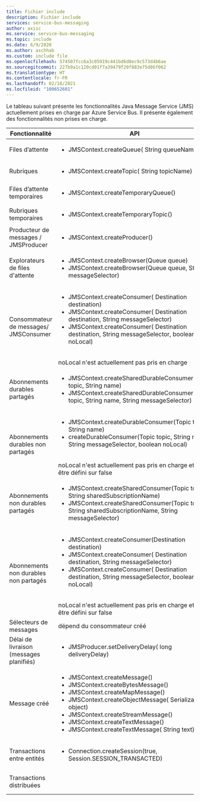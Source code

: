 ```yaml
---
title: Fichier include
description: Fichier include
services: service-bus-messaging
author: axisc
ms.service: service-bus-messaging
ms.topic: include
ms.date: 6/9/2020
ms.author: aschhab
ms.custom: include file
ms.openlocfilehash: 574507fcc6a3c05919c441bd6d0ec9c573d4b6ae
ms.sourcegitcommit: 227b9a1c120cd01f7a39479f20f883e75d86f062
ms.translationtype: HT
ms.contentlocale: fr-FR
ms.lasthandoff: 02/18/2021
ms.locfileid: "100652601"
---
```

Le tableau suivant présente les fonctionnalités Java Message Service (JMS) actuellement prises en charge par Azure Service Bus. Il présente également des fonctionnalités non prises en charge.


| Fonctionnalité | API |Statut |
|---|---|---|
| Files d’attente   | <ul> <li> JMSContext.createQueue( String queueName) </li> </ul>| **Pris en charge** |
| Rubriques   | <ul> <li> JMSContext.createTopic( String topicName) </li> </ul>| **Pris en charge** |
| Files d’attente temporaires |<ul> <li> JMSContext.createTemporaryQueue() </li> </ul>| **Pris en charge** |
| Rubriques temporaires |<ul> <li> JMSContext.createTemporaryTopic() </li> </ul>| **Pris en charge** |
| Producteur de messages /<br/> JMSProducer |<ul> <li> JMSContext.createProducer() </li> </ul>| **Pris en charge** |
| Explorateurs de files d'attente |<ul> <li> JMSContext.createBrowser(Queue queue) </li> <li> JMSContext.createBrowser(Queue queue, String messageSelector) </li> </ul> | **Pris en charge** |
| Consommateur de messages/ <br/> JMSConsumer | <ul> <li> JMSContext.createConsumer( Destination destination) </li> <li> JMSContext.createConsumer( Destination destination, String messageSelector) </li> <li> JMSContext.createConsumer( Destination destination, String messageSelector, boolean noLocal)</li> </ul>  <br/> noLocal n'est actuellement pas pris en charge | **Pris en charge** |
| Abonnements durables partagés | <ul> <li> JMSContext.createSharedDurableConsumer(Topic topic, String name) </li> <li> JMSContext.createSharedDurableConsumer(Topic topic, String name, String messageSelector) </li> </ul>| **Pris en charge**|
| Abonnements durables non partagés | <ul> <li> JMSContext.createDurableConsumer(Topic topic, String name) </li> <li> createDurableConsumer(Topic topic, String name, String messageSelector, boolean noLocal) </li> </ul> <br/> noLocal n'est actuellement pas pris en charge et doit être défini sur false | **Pris en charge** |
| Abonnements non durables partagés |<ul> <li> JMSContext.createSharedConsumer(Topic topic, String sharedSubscriptionName) </li> <li> JMSContext.createSharedConsumer(Topic topic, String sharedSubscriptionName, String messageSelector) </li> </ul> | **Pris en charge** |
| Abonnements non durables non partagés |<ul> <li> JMSContext.createConsumer(Destination destination) </li> <li> JMSContext.createConsumer( Destination destination, String messageSelector) </li> <li> JMSContext.createConsumer( Destination destination, String messageSelector, boolean noLocal) </li> </ul> <br/> noLocal n'est actuellement pas pris en charge et doit être défini sur false | **Pris en charge** |
| Sélecteurs de messages | dépend du consommateur créé | **Pris en charge** |
| Délai de livraison (messages planifiés) | <ul> <li> JMSProducer.setDeliveryDelay( long deliveryDelay) </li> </ul>|**Pris en charge**|
| Message créé |<ul> <li> JMSContext.createMessage() </li> <li> JMSContext.createBytesMessage() </li> <li> JMSContext.createMapMessage() </li> <li> JMSContext.createObjectMessage( Serializable object) </li> <li> JMSContext.createStreamMessage() </li> <li> JMSContext.createTextMessage() </li> <li> JMSContext.createTextMessage( String text) </li> </ul>| **Pris en charge** |
| Transactions entre entités |<ul> <li> Connection.createSession(true, Session.SESSION_TRANSACTED) </li> </ul> | **Pris en charge** |
| Transactions distribuées || Non pris en charge |
